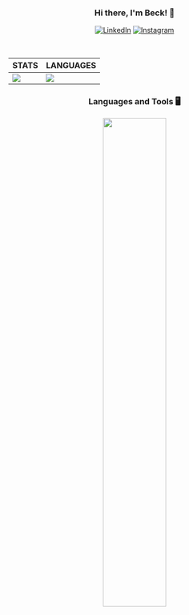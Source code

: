 <div align="center">

### Hi there, I'm Beck! 👋

[![LinkedIn](https://skillicons.dev/icons?i=linkedin)](https://www.linkedin.com/in/luísbeck)
[![Instagram](https://skillicons.dev/icons?i=instagram)](https://www.instagram.com/beck_luis_/)
</div><br>


<div style="border: none;">

| STATS | LANGUAGES |
| ------------ | ------------- |
| <img src="https://github-readme-stats.vercel.app/api?username=LuisHBeck&show_icons=true&theme=dark&hide_border=true&locale=en" /> | <img src="https://github-readme-stats.vercel.app/api/top-langs/?username=LuisHBeck&layout=compact&theme=dark&hide_border=true&locale=en" /> |
</div>



<div align="center">

### Languages and Tools 🖥️
<div align="center">
	<p>
  		<a>
    			<img src="https://skillicons.dev/icons?i=py,java,django,js,react,github,&perline=6" width="50%" height="50%"/>
  		</a>
	</p>
</div>
</div>



<!-- <div align="center">
    
![Snake animation](https://github.com/luishbeck/luishbeck/blob/output/github-contribution-grid-snake.svg)
    
</div> -->

